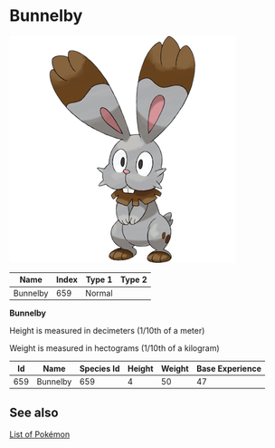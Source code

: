 # Bunnelby


![Bunnelby](images/659.png)

| **Name** | **Index** | **Type 1** | **Type 2** |
|----|----|----|----|
| Bunnelby | 659 | Normal  |  |

**Bunnelby** 


Height is measured in decimeters (1/10th of a meter)

Weight is measured in hectograms (1/10th of a kilogram)

| **Id** | **Name** | **Species Id** | **Height** | **Weight** | **Base Experience** |
|--------|----------|----------------|------------|------------|---------------------|
| 659 | Bunnelby | 659 | 4 | 50 | 47 |


## See also

[List of Pokémon](../pokemon.md)
